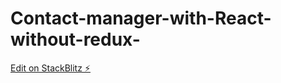# Contact-manager-with-React-without-redux-

[Edit on StackBlitz ⚡️](https://stackblitz.com/edit/react-contact-manager-4-gbea9s)